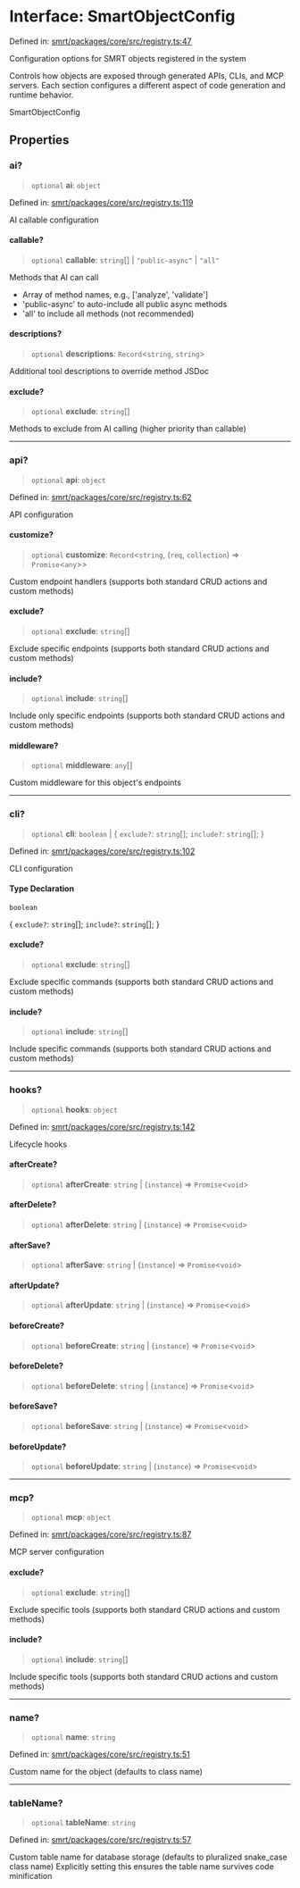 # Interface: SmartObjectConfig

Defined in: [smrt/packages/core/src/registry.ts:47](https://github.com/happyvertical/smrt/blob/3e10e04571f8229dee5c87ee2f9b9b06c6c49f12/packages/core/src/registry.ts#L47)

Configuration options for SMRT objects registered in the system

Controls how objects are exposed through generated APIs, CLIs, and MCP servers.
Each section configures a different aspect of code generation and runtime behavior.

 SmartObjectConfig

## Properties

### ai?

> `optional` **ai**: `object`

Defined in: [smrt/packages/core/src/registry.ts:119](https://github.com/happyvertical/smrt/blob/3e10e04571f8229dee5c87ee2f9b9b06c6c49f12/packages/core/src/registry.ts#L119)

AI callable configuration

#### callable?

> `optional` **callable**: `string`[] \| `"public-async"` \| `"all"`

Methods that AI can call
- Array of method names, e.g., ['analyze', 'validate']
- 'public-async' to auto-include all public async methods
- 'all' to include all methods (not recommended)

#### descriptions?

> `optional` **descriptions**: `Record`\<`string`, `string`\>

Additional tool descriptions to override method JSDoc

#### exclude?

> `optional` **exclude**: `string`[]

Methods to exclude from AI calling (higher priority than callable)

***

### api?

> `optional` **api**: `object`

Defined in: [smrt/packages/core/src/registry.ts:62](https://github.com/happyvertical/smrt/blob/3e10e04571f8229dee5c87ee2f9b9b06c6c49f12/packages/core/src/registry.ts#L62)

API configuration

#### customize?

> `optional` **customize**: `Record`\<`string`, (`req`, `collection`) => `Promise`\<`any`\>\>

Custom endpoint handlers (supports both standard CRUD actions and custom methods)

#### exclude?

> `optional` **exclude**: `string`[]

Exclude specific endpoints (supports both standard CRUD actions and custom methods)

#### include?

> `optional` **include**: `string`[]

Include only specific endpoints (supports both standard CRUD actions and custom methods)

#### middleware?

> `optional` **middleware**: `any`[]

Custom middleware for this object's endpoints

***

### cli?

> `optional` **cli**: `boolean` \| \{ `exclude?`: `string`[]; `include?`: `string`[]; \}

Defined in: [smrt/packages/core/src/registry.ts:102](https://github.com/happyvertical/smrt/blob/3e10e04571f8229dee5c87ee2f9b9b06c6c49f12/packages/core/src/registry.ts#L102)

CLI configuration

#### Type Declaration

`boolean`

\{ `exclude?`: `string`[]; `include?`: `string`[]; \}

#### exclude?

> `optional` **exclude**: `string`[]

Exclude specific commands (supports both standard CRUD actions and custom methods)

#### include?

> `optional` **include**: `string`[]

Include specific commands (supports both standard CRUD actions and custom methods)

***

### hooks?

> `optional` **hooks**: `object`

Defined in: [smrt/packages/core/src/registry.ts:142](https://github.com/happyvertical/smrt/blob/3e10e04571f8229dee5c87ee2f9b9b06c6c49f12/packages/core/src/registry.ts#L142)

Lifecycle hooks

#### afterCreate?

> `optional` **afterCreate**: `string` \| (`instance`) => `Promise`\<`void`\>

#### afterDelete?

> `optional` **afterDelete**: `string` \| (`instance`) => `Promise`\<`void`\>

#### afterSave?

> `optional` **afterSave**: `string` \| (`instance`) => `Promise`\<`void`\>

#### afterUpdate?

> `optional` **afterUpdate**: `string` \| (`instance`) => `Promise`\<`void`\>

#### beforeCreate?

> `optional` **beforeCreate**: `string` \| (`instance`) => `Promise`\<`void`\>

#### beforeDelete?

> `optional` **beforeDelete**: `string` \| (`instance`) => `Promise`\<`void`\>

#### beforeSave?

> `optional` **beforeSave**: `string` \| (`instance`) => `Promise`\<`void`\>

#### beforeUpdate?

> `optional` **beforeUpdate**: `string` \| (`instance`) => `Promise`\<`void`\>

***

### mcp?

> `optional` **mcp**: `object`

Defined in: [smrt/packages/core/src/registry.ts:87](https://github.com/happyvertical/smrt/blob/3e10e04571f8229dee5c87ee2f9b9b06c6c49f12/packages/core/src/registry.ts#L87)

MCP server configuration

#### exclude?

> `optional` **exclude**: `string`[]

Exclude specific tools (supports both standard CRUD actions and custom methods)

#### include?

> `optional` **include**: `string`[]

Include specific tools (supports both standard CRUD actions and custom methods)

***

### name?

> `optional` **name**: `string`

Defined in: [smrt/packages/core/src/registry.ts:51](https://github.com/happyvertical/smrt/blob/3e10e04571f8229dee5c87ee2f9b9b06c6c49f12/packages/core/src/registry.ts#L51)

Custom name for the object (defaults to class name)

***

### tableName?

> `optional` **tableName**: `string`

Defined in: [smrt/packages/core/src/registry.ts:57](https://github.com/happyvertical/smrt/blob/3e10e04571f8229dee5c87ee2f9b9b06c6c49f12/packages/core/src/registry.ts#L57)

Custom table name for database storage (defaults to pluralized snake_case class name)
Explicitly setting this ensures the table name survives code minification
